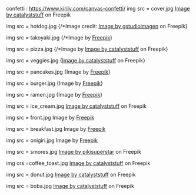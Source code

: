 confetti : https://www.kirilv.com/canvas-confetti/
img src = cover.jpg
<a href="https://www.freepik.com/free-vector/cute-shiba-inu-dog-eating-sushi-cartoon_11766628.htm#&position=0&from_view=collections">Image by catalyststuff</a> on Freepik

img src = hotdog.jpg
{/*Image credit: <a href="https://www.freepik.com/free-vector/kawaii-fast-food-cute-hotdog-cute-ketchup-mustard_5769126.htm#&position=5&from_view=collections">Image by gstudioimagen</a> on Freepik}

img src = takoyaki.jpg
{/*Image by <a href="https://www.freepik.com/free-vector/hand-drawn-flat-design-japan-food-illustration_23441848.htm#&position=1&from_view=collections">Freepik</a>}

img src = pizza.jpg
{/*Image by <a href="https://www.freepik.com/free-vector/cute-ice-cream-cone-high-five-with-pizza-cartoon-vector-icon-illustration-food-friend-isolated-flat_59986934.htm#&position=3&from_view=collections">Image by catalyststuff</a> on Freepik}

img src = veggies.jpg
{<a href="https://www.freepik.com/free-vector/cute-ice-cream-cone-high-five-with-pizza-cartoon-vector-icon-illustration-food-friend-isolated-flat_59986934.htm#&position=3&from_view=collections">Image by catalyststuff</a> on Freepik}

img src = pancakes.jpg
{Image by <a href="https://www.freepik.com/free-vector/hand-drawn-kawaii-food-collection_26386710.htm#&position=13&from_view=collections">Freepik</a>}

img src = burger.jpg
{Image by <a href="https://www.freepik.com/free-vector/hand-drawn-kawaii-food-illustration_26539820.htm#&position=14&from_view=collections">Freepik</a>}

img src = ramen.jpg
{Image by <a href="https://www.freepik.com/free-vector/hand-drawn-flat-design-japan-food-illustration_23441866.htm#&position=15&from_view=collections">Freepik</a>}

img src = ice_cream.jpg
<a href="https://www.freepik.com/free-vector/happy-cute-ice-cream-cartoon-vector-illustration-food-ice-cream-concept-isolated-flat-cartoon-style_10244723.htm#&position=8&from_view=collections">Image by catalyststuff</a> on Freepik

img src = front.jpg
Image by <a href="https://www.freepik.com/free-vector/hand-drawn-kawaii-coloring-book-illustration_31773908.htm#&position=1&from_view=collections">Freepik</a>

img src = breakfast.jpg
Image by <a href="https://www.freepik.com/free-vector/hand-drawn-kawaii-food-collection_26386730.htm#query=cute%20food&position=48&from_view=search&track=ais">Freepik</a>

img src = onigiri.jpg
Image by <a href="https://www.freepik.com/free-vector/hand-drawn-flat-design-japan-food-illustration_23441874.htm#query=cute%20onigiri&position=4&from_view=search&track=ais">Freepik</a>

img src = smores.jpg
<a href="https://www.freepik.com/free-vector/flat-design-s-more-illustration_16099141.htm#query=cute%20mashmallow&position=36&from_view=search&track=ais">Image by pikisuperstar</a> on Freepik

img crs =coffee_toast.jpg
<a href="https://www.freepik.com/free-vector/cute-coffee-with-toaster-bread-cartoon-vector-illustration-breakfast-food-concept-isolated-vector-flat-cartoon-style_10494172.htm#query=cute%20coffee&position=38&from_view=search&track=ais">Image by catalyststuff</a> on Freepik

img src = donut.jpg
<a href="https://www.freepik.com/free-vector/cute-panda-doughnut-cartoon-vector-icon-illustration-animal-food-icon-concept-isolated-premium-vector-flat-cartoon-style_23006622.htm#query=cute%20donut&position=1&from_view=search&track=ais">Image by catalyststuff</a> on Freepik

img src = boba.jpg
<a href="https://www.freepik.com/free-vector/cute-shiba-inu-milk-tea-boba-cartoon_11919403.htm#query=cute%20boba&position=4&from_view=search&track=ais">Image by catalyststuff</a> on Freepik